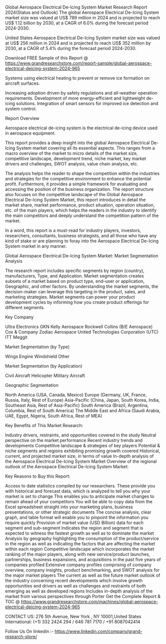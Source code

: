 Global Aerospace Electrical De-Icing System Market Research Report 2024(Status and Outlook)
The global Aerospace Electrical De-Icing System market size was valued at US$ 789 million in 2024 and is projected to reach US$ 1.12 billion by 2030, at a CAGR of 6.0% during the forecast period 2024-2030.

United States Aerospace Electrical De-Icing System market size was valued at US$ 256 million in 2024 and is projected to reach US$ 352 million by 2030, at a CAGR of 5.4% during the forecast period 2024-2030.

Download FREE Sample of this Report @ https://www.grandresearchstore.com/report-sample/global-aerospace-electrical-deicing-system-2024-965

Systems using electrical heating to prevent or remove ice formation on aircraft surfaces.

Increasing adoption driven by safety regulations and all-weather operation requirements. Development of more energy-efficient and lightweight de-icing solutions. Integration of smart sensors for improved ice detection and system control.

Report Overview

Aerospace electrical de-icing system is the electrical de-icing device used in aerospace equipment.

This report provides a deep insight into the global Aerospace Electrical De-Icing System market covering all its essential aspects. This ranges from a macro overview of the market to micro details of the market size, competitive landscape, development trend, niche market, key market drivers and challenges, SWOT analysis, value chain analysis, etc.

The analysis helps the reader to shape the competition within the industries and strategies for the competitive environment to enhance the potential profit. Furthermore, it provides a simple framework for evaluating and accessing the position of the business organization. The report structure also focuses on the competitive landscape of the Global Aerospace Electrical De-Icing System Market, this report introduces in detail the market share, market performance, product situation, operation situation, etc. of the main players, which helps the readers in the industry to identify the main competitors and deeply understand the competition pattern of the market.

In a word, this report is a must-read for industry players, investors, researchers, consultants, business strategists, and all those who have any kind of stake or are planning to foray into the Aerospace Electrical De-Icing System market in any manner.

Global Aerospace Electrical De-Icing System Market: Market Segmentation Analysis

The research report includes specific segments by region (country), manufacturers, Type, and Application. Market segmentation creates subsets of a market based on product type, end-user or application, Geographic, and other factors. By understanding the market segments, the decision-maker can leverage this targeting in the product, sales, and marketing strategies. Market segments can power your product development cycles by informing how you create product offerings for different segments.

Key Company

Ultra Electronics
GKN
Kelly Aerospace
Rockwell Collins (B/E Aerospace)
Cox & Company
Zodiac Aerospace
United Technologies Corporation (UTC)
ITT
Meggit

Market Segmentation (by Type)

Wings
Engine
Windshield
Other

Market Segmentation (by Application)

Civil Aircraft
Helicopter
Military Aircraft

Geographic Segmentation

North America (USA, Canada, Mexico)
Europe (Germany, UK, France, Russia, Italy, Rest of Europe)
Asia-Pacific (China, Japan, South Korea, India, Southeast Asia, Rest of Asia-Pacific)
South America (Brazil, Argentina, Columbia, Rest of South America)
The Middle East and Africa (Saudi Arabia, UAE, Egypt, Nigeria, South Africa, Rest of MEA)

Key Benefits of This Market Research:

Industry drivers, restraints, and opportunities covered in the study
Neutral perspective on the market performance
Recent industry trends and developments
Competitive landscape & strategies of key players
Potential & niche segments and regions exhibiting promising growth covered
Historical, current, and projected market size, in terms of value
In-depth analysis of the Aerospace Electrical De-Icing System Market
Overview of the regional outlook of the Aerospace Electrical De-Icing System Market:

Key Reasons to Buy this Report:

Access to date statistics compiled by our researchers. These provide you with historical and forecast data, which is analyzed to tell you why your market is set to change
This enables you to anticipate market changes to remain ahead of your competitors
You will be able to copy data from the Excel spreadsheet straight into your marketing plans, business presentations, or other strategic documents
The concise analysis, clear graph, and table format will enable you to pinpoint the information you require quickly
Provision of market value (USD Billion) data for each segment and sub-segment
Indicates the region and segment that is expected to witness the fastest growth as well as to dominate the market
Analysis by geography highlighting the consumption of the product/service in the region as well as indicating the factors that are affecting the market within each region
Competitive landscape which incorporates the market ranking of the major players, along with new service/product launches, partnerships, business expansions, and acquisitions in the past five years of companies profiled
Extensive company profiles comprising of company overview, company insights, product benchmarking, and SWOT analysis for the major market players
The current as well as the future market outlook of the industry concerning recent developments which involve growth opportunities and drivers as well as challenges and restraints of both emerging as well as developed regions
Includes in-depth analysis of the market from various perspectives through Porter
Get the Complete Report & TOC @ https://www.grandresearchstore.com/machines/global-aerospace-electrical-deicing-system-2024-965

CONTACT US:
276 5th Avenue, New York , NY 10001,United States
International: (+1) 332 2424 294 / 646 781 7170 / +91 8087042414

Follow Us On linkedin :- https://www.linkedin.com/company/grand-research-store/
